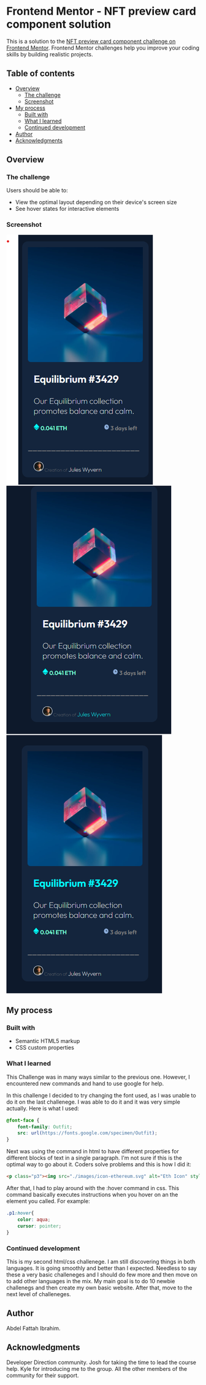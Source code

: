 # Frontend Mentor - NFT preview card component solution

This is a solution to the [NFT preview card component challenge on Frontend Mentor](https://www.frontendmentor.io/challenges/nft-preview-card-component-SbdUL_w0U). Frontend Mentor challenges help you improve your coding skills by building realistic projects. 

## Table of contents

- [Overview](#overview)
  - [The challenge](#the-challenge)
  - [Screenshot](#screenshot)
- [My process](#my-process)
  - [Built with](#built-with)
  - [What I learned](#what-i-learned)
  - [Continued development](#continued-development)
- [Author](#author)
- [Acknowledgments](#acknowledgments)

## Overview

### The challenge

Users should be able to:

- View the optimal layout depending on their device's screen size
- See hover states for interactive elements

### Screenshot

![final](/Screenshot1%20Final.png)
![hover](/Screenshot2.png)
![hover2](/Screenshot3.png)

## My process

### Built with

- Semantic HTML5 markup
- CSS custom properties


### What I learned

This Challenge was in many ways similar to the previous one. However, I encountered new commands and hand to use google for help.

In this challenge I decided to try changing the font used, as I was unable to do it on the last challenege. I was able to do it and it was very simple actually. Here is what I used:
```css
@font-face {
    font-family: Outfit;
    src: url(https://fonts.google.com/specimen/Outfit);
}
```


Next was using the <span> command in html to have different properties for different blocks of text in a single paragraph. I'm not sure if this is the optimal way to go about it. Coders solve problems and this is how I did it:
```html
<p class="p3"><img src="./images/icon-ethereum.svg" alt="Eth Icon" style="width: 10px;height:11px;"> 0.041 ETH<span class="p4"><img src="./images/icon-clock.svg" style="width: 10px;height:11px;"> 3 days left</span></p> 
```

After that, I had to play around with the :hover command in css. This command basically executes instructions when you hover on an the element you called. For example:
```css
.p1:hover{
    color: aqua;
    cursor: pointer;
}
```

### Continued development

This is my second html/css challenege. I am still discovering things in both languages. It is going smoothly and better than I expected. 
Needless to say these a very basic challeneges and I should do few more and then move on to add other languages in the mix.
My main goal is to do 10 newbie challenegs and then create my own basic website. After that, move to the next level of challeneges.



## Author

Abdel Fattah Ibrahim.

## Acknowledgments

Developer Direction community. 
Josh for taking the time to lead the course help.
Kyle for introducing me to the group.
All the other members of the community for their support.
